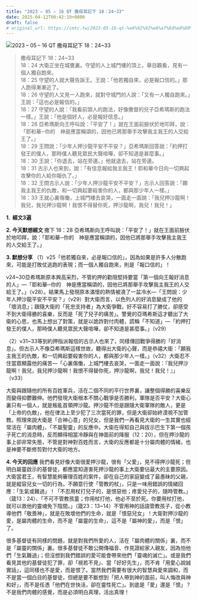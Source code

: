```yaml
---
title: "2023 – 05 – 16 QT 撒母耳記下 18：24~33"
date: 2025-04-12T00:42:19+0800
draft: false
# original_url: https://cmtc.tw/2023-05-16-qt-%e6%92%92%e6%af%8d%e8%80%b3%e8%a8%98%e4%b8%8b-19%ef%bc%9a18
---
```


![2023 – 05 – 16 QT 撒母耳記下 18：24\~33](/images/qt.jpg  "2023 – 05 – 16 QT 撒母耳記下 18：24\~33")

> 撒母耳記下 18：24\~33  
> 18：24 大衛正坐在城甕裏。守望的人上城門樓的頂上，舉目觀看，見有一個人獨自跑來。  
> 18：25 守望的人就大聲告訴王。王說：「他若獨自來，必是報口信的。」那人跑得漸漸近了。  
> 18：26 守望的人又見一人跑來，就對守城門的人說：「又有一人獨自跑來。」王說：「這也必是報信的。」  
> 18：27 守望的人說：「我看前頭人的跑法，好像撒督的兒子亞希瑪斯的跑法一樣。」王說：「他是個好人，必是報好信息。」  
> 18：28 亞希瑪斯向王呼叫說：「平安了！」就在王面前臉伏於地叩拜，說：「耶和華─你的　神是應當稱頌的，因他已將那舉手攻擊我主我王的人交給王了。」  
> 18：29 王問說：「少年人押沙龍平安不平安？」亞希瑪斯回答說：「約押打發王的僕人，那時僕人聽見眾民大聲喧嘩，卻不知道是甚麼事。」  
> 18：30 王說：「你退去，站在旁邊。」他就退去，站在旁邊。  
> 18：31 古示人也來到，說：「有信息報給我主我王！耶和華今日向一切興起攻擊你的人給你報仇了。」  
> 18：32 王問古示人說：「少年人押沙龍平安不平安？」古示人回答說：「願我主我王的仇敵，和一切興起要殺害你的人，都與那少年人一樣。」  
> 18：33 王就心裏傷慟，上城門樓去哀哭，一面走一面說：「我兒押沙龍啊！我兒，我兒押沙龍啊！我恨不得替你死，押沙龍啊，我兒！我兒！」

**1.  經文3遍**

**2. 今天默想經文**
撒下 18：28 亞希瑪斯向王呼叫說：「平安了！」就在王面前臉伏於地叩拜，說：「耶和華─你的　神是應當稱頌的，因他已將那舉手攻擊我主我王的人交給王了。」

**3. 默想分享**
（1）v25「他若獨自來，必是報口信的」，因為如果是許多人分散跑來，可能是打敗仗逃跑的表現；而一個人獨自跑來，則是「報口信的」！

v24\~30亞希瑪斯原本興高采烈，不管約押的勸阻堅持要當「第一個向王報好消息的人」—「耶和華─你的　神是應當稱頌的，因他已將那舉手攻擊我主我王的人交給王了。」（v28）。結果馬上發現原本滿懷的熱情被澆了一盆冷水—「王問說：少年人押沙龍平安不平安？」（v29）對大衛而言，以色列人的好消息變成了他的「壞消息」；跟隨大衛的「死忠支持者」為大衛爭戰，好不容易打了勝仗，卻感受不到大衛得勝的喜樂，反而是「死了兒子的痛苦」。警覺的亞瑪希斯這才聽出了大衛的心思，也馬上想出了對策，就是以詭詐對付肉體，謊稱「不知道」—「約押打發王的僕人，那時僕人聽見眾民大聲喧嘩，卻不知道是甚麼事。」（v29）

（2）v31\~33等到約押指派報信的古示人也來了，同樣傳回戰爭得勝的「好消息」。但古示人不像亞希瑪斯這樣世故，聽得出大衛的心聲，而是恭禧大衛：「願我主我王的仇敵，和一切興起要殺害你的人，都與那少年人一樣。」（v32）大衛忍不住當眾顯露他的痛苦—「心裏傷慟，上城門樓去哀哭，一面走一面說：『我兒押沙龍啊！我兒，我兒押沙龍啊！我恨不得替你死，押沙龍啊，我兒！我兒！』」（v33）

大衛與跟隨他的所有百姓軍兵，活在二個不同的平行世界裏，讓整個得勝的喜樂反而變得抑鬱難伸。他們發現大衛根本不關心戰爭是否勝利，軍隊是否平安？大衛心裏只有一個人，就是叛亂首領押沙龍。押沙龍不但是跟隨大衛軍隊的敵人，更是「上帝的仇敵」，他在律法上至少犯了三次當死的罪，但是大衛卻始終漠視不加管教。照理來說大衛是「合神心意」的兒女，但是我們一再看見大衛的一生其實也經常活在「屬肉體」、「不屬聖靈」的反應中。大衛在得知自己與拔示巴生下第一個孩子死亡的消息時，反而顯得相當冷靜與在神面前的降服（12：20），但在押沙龍的事上卻非常失態，不管是對神對百姓而言，大衛的反應都是十分屬肉體的情緒，也是神要不斷修剪對付大衛的地方。

**4. 今天的回應**
我們看見好像大衛很愛押沙龍，很有「父愛」，見不得押沙龍死；但明白屬靈啟示的基督徒，都應當知道害死押沙龍的事上大衛要佔最大的主要原因。大衛當君王，有智慧能夠審理百姓的案件，卻在自己的家庭變成了最愚昧的父親，就是縱容兒女一切的行為，不願意行使「管教的杖」，只是一味用錯誤的情緒回應：「生氣或難過」！「不忍用杖打兒子的，是恨惡他；疼愛兒子的，隨時管教。」（箴13：24）、「不可不管教孩童；你用杖打他，他必不至於死。你要用杖打他，就可以救他的靈魂免下陰間。」（箴23：13\~14）不管用神的話語管教孩子，從小教導他們「敬畏神」，就是在敗壞他們的生命，就是「恨惡兒女」！大衛對押沙龍的愛，是屬肉體的生命，而不是「屬靈的生命」，這不是「屬神的愛」，而是「恨」了。

很多基督徒有同樣的問題，就是對我們所愛的人，活在「屬肉體的關係」裏，而不是「屬靈的關係」裏。很多基督徒不敢公開傳福音、作見證給家人親友，因為怕他們「生氣難過」；但沒想到我們錯誤的愛可能會帶來他們「靈魂的滅亡」。或是我們看見其他的基督徒犯了罪，卻「視若不見」、當「好好先生」，而不肯「用愛心說誠實話」，這同樣也不是愛，而是恨了。當然我們需要有很大的智慧與愛來調和，而不是當一個白目的基督徒，但總是要不斷想到「把人帶到神的面前，叫人悔改與神和好」，而不是任憑「他們在世快活，卻在靈性死亡」。到底是「愛」還是「恨」？不是我們肉體的感覺，而是必須明白真理，活出真理！

